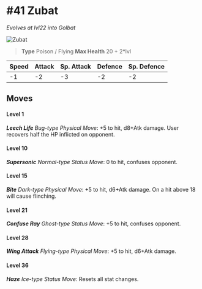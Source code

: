 # #41 Zubat
*Evolves at lvl22 into Golbat*

![Zubat](https://img.pokemondb.net/sprites/home/normal/1x/zubat.png)

> **Type** Poison / Flying
> **Max Health** 20 + 2\*lvl

| Speed | Attack | Sp. Attack | Defence | Sp. Defence |
| ----- | ------ | ---------- | ------- | ----------- |
| -1 | -2 | -3 | -2 | -2 |

## Moves
#### Level 1

***Leech Life** Bug-type Physical Move*: +5 to hit, d8+Atk damage. User recovers half the HP inflicted on opponent.
#### Level 10

***Supersonic** Normal-type Status Move*: 0 to hit, confuses opponent.
#### Level 15

***Bite** Dark-type Physical Move*: +5 to hit, d6+Atk damage. On a hit above 18 will cause flinching.
#### Level 21

***Confuse Ray** Ghost-type Status Move*: +5 to hit, confuses opponent.
#### Level 28

***Wing Attack** Flying-type Physical Move*: +5 to hit, d6+Atk damage. 
#### Level 36

***Haze** Ice-type Status Move*: Resets all stat changes.

